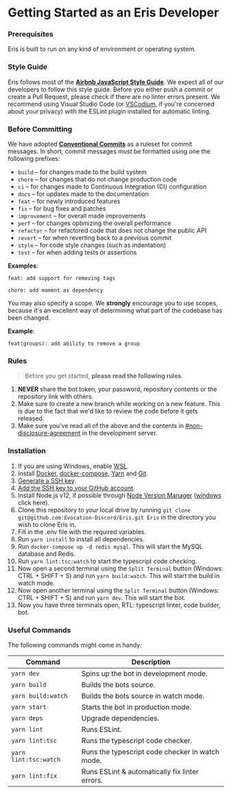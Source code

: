 # Getting Started as an Eris Developer

### Prerequisites
Eris is built to run on any kind of environment or operating system.

### Style Guide
Eris follows most of the **[Airbnb JavaScript Style Guide](https://github.com/airbnb/javascript)**.
We expect all of our developers to follow this style guide.
Before you either push a commit or create a Pull Request, please check if there are no linter errors present. We recommend using Visual Studio Code (or [VSCodium](https://vscodium.com), if you're concerned about your privacy) with the ESLint plugin installed for automatic linting.

### Before Committing
We have adopted **[Conventional Commits](https://www.conventionalcommits.org)** as a ruleset for commit messages. In short, commit messages *must* be formatted using one the following prefixes:

- `build` – for changes made to the build system
- `chore` – for changes that do not change production code
- `ci` – for changes made to Continuous Integration (CI) configuration
- `docs` – for updates made to the documentation
- `feat` – for newly introduced features
- `fix` – for bug fixes and patches
- `improvement` – for overall made improvements
- `perf` – for changes optimizing the overall performance
- `refactor` – for refactored code that does not change the public API
- `revert` – for when reverting back to a previous commit
- `style` – for code style changes (such as indentation)
- `test` – for when adding tests or assertions

**Examples**:

`feat: add support for removing tags`

`chore: add moment as dependency`

You may also specify a scope. We **strongly** encourage you to use scopes, because it's an excellent way of determining what part of the codebase has been changed.

**Example**:

`feat(groups): add ability to remove a group`

### Rules
> Before you get started, **please read the following rules**.
1. **NEVER** share the bot token, your password, repository contents or the repository link with others.
2. Make sure to create a new branch while working on a new feature. This is due to the fact that we'd like to review the code before it gets released.
3. Make sure you've read all of the above and the contents in [#non-disclosure-agreement]() in the development server.

### Installation
1. If you are using Windows, enable [WSL](https://docs.microsoft.com/en-us/windows/wsl/install-win10).
2. Install [Docker](https://www.docker.com/get-started), [docker-compose](https://docs.docker.com/compose/install/), [Yarn](https://yarnpkg.com/en/docs/install) and [Git](https:/git-scm.com).
3. [Generate a SSH key](https://docs.github.com/en/free-pro-team@latest/github/authenticating-to-github/generating-a-new-ssh-key-and-adding-it-to-the-ssh-agent).
4. [Add the SSH key to your GitHub account](https://docs.github.com/en/free-pro-team@latest/github/authenticating-to-github/adding-a-new-ssh-key-to-your-github-account).
5. Install Node.js v12, if possible through [Node Version Manager](https://github.com/nvm-sh/nvm#installation-and-update) ([windows](https://github.com/coreybutler/nvm-windows#installation--upgrades) click here).
6. Clone this repository to your local drive by running `git clone git@github.com:Evocation-Discord/Eris.git Eris` in the directory you wish to clone Eris in.
7. Fill in the .env file with the required variables.
8. Run `yarn install` to install all dependencies.
9. Run `docker-compose up -d redis mysql`. This will start the MySQL database and Redis. 
10. Run `yarn lint:tsc:watch` to start the typescript code checking.
11. Now open a second terminal using the `Split Terminal` button (Windows: CTRL + SHIFT + S) and run `yarn build:watch`. This will start the build in watch mode.
12. Now open another terminal using the `Split Terminal` button (Windows: CTRL + SHIFT + S) and run `yarn dev`. This will start the bot.
13. Now you have three terminals open, RTL: typescript linter, code builder, bot.

### Useful Commands
The following commands might come in handy:

| Command                    | Description                                                                     |
|----------------------------|---------------------------------------------------------------------------------|
| `yarn dev`                 | Spins up the bot in development mode.                                           |
| `yarn build`               | Builds the bots source.                                                         |
| `yarn build:watch`         | Builds the bots source in watch mode.                                           |
| `yarn start`               | Starts the bot in production mode.                                              |
| `yarn deps`                | Upgrade dependencies.                                                           |
| `yarn lint`                | Runs ESLint.                                                                    |
| `yarn lint:tsc`            | Runs the typescript code checker.                                               |
| `yarn lint:tsc:watch`      | Runs the typescript code checker in watch mode.                                 |
| `yarn lint:fix`            | Runs ESLint & automatically fix linter errors.                                  |
